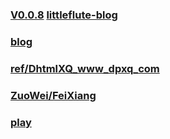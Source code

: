### [V0.0.8](https://github.com/littleflute/chess/edit/master/README.md) [littleflute-blog](https://littleflute.github.io/blog)
### [blog](https://littleflute.github.io/blog/)
### [ref/DhtmlXQ_www_dpxq_com](ref/DhtmlXQ_www_dpxq_com)
### [ZuoWei/FeiXiang](ZuoWei/FeiXiang)
### [play](play)
